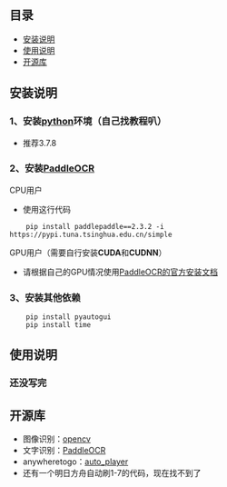 


## 目录
- [安装说明](#01)
- [使用说明](#02)
- [开源库](#03)

<a name='01'></a>
## 安装说明

### 1、安装[python](https://www.python.org/)环境（自己找教程叭）
- 推荐3.7.8

### 2、安装[PaddleOCR](https://github.com/PaddlePaddle/PaddleOCR)
CPU用户
- 使用这行代码
```
	pip install paddlepaddle==2.3.2 -i https://pypi.tuna.tsinghua.edu.cn/simple
```
GPU用户（需要自行安装**CUDA**和**CUDNN**）
- 请根据自己的GPU情况使用[PaddleOCR的官方安装文档](https://www.paddlepaddle.org.cn/install/quick?docurl=/documentation/docs/zh/install/pip/windows-pip.html)

### 3、安装其他依赖
```
	pip install pyautogui
	pip install time
```

<a name='02'></a>
## 使用说明

### 还没写完

<a name=03></a>
## 开源库
- 图像识别：[opencv](https://github.com/opencv/opencv.git)
- 文字识别：[PaddleOCR](https://github.com/PaddlePaddle/PaddleOCR)
- anywheretogo：[auto_player](https://github.com/anywheretogo/auto_player/blob/master/auto_player.py)
- 还有一个明日方舟自动刷1-7的代码，现在找不到了
